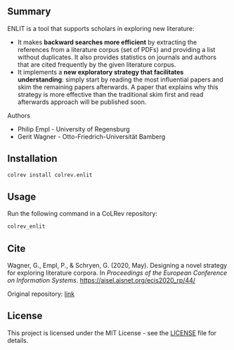 ## Summary

ENLIT is a tool that supports scholars in exploring new literature:

- It makes **backward searches more efficient** by extracting the references from a literature corpus (set of PDFs) and providing a list without duplicates. It also provides statistics on journals and authors that are cited frequently by the given literature corpus.
- It implements a **new exploratory strategy that facilitates understanding**: simply start by reading the most influential papers and skim the remaining papers afterwards. A paper that explains why this strategy is more effective than the traditional skim first and read afterwards approach will be published soon.

Authors

- Philip Empl - University of Regensburg
- Gerit Wagner - Otto-Friedrich-Universität Bamberg

## Installation

```bash
colrev install colrev.enlit
```

## Usage

Run the following command in a CoLRev repository:

```bash
colrev_enlit
```

## Cite

Wagner, G., Empl, P., & Schryen, G. (2020, May). Designing a novel strategy for exploring literature corpora. In *Proceedings of the European Conference on Information Systems*. https://aisel.aisnet.org/ecis2020_rp/44/

Original repository: [link](https://github.com/digital-work-lab/enlit)

## License

This project is licensed under the MIT License - see the [LICENSE](LICENSE) file for details.
